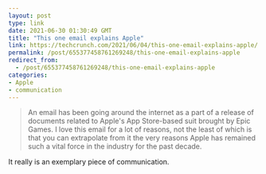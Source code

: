```yaml
---
layout: post
type: link
date: 2021-06-30 01:30:49 GMT
title: "This one email explains Apple"
link: https://techcrunch.com/2021/06/04/this-one-email-explains-apple/
permalink: /post/655377458761269248/this-one-email-explains-apple
redirect_from: 
  - /post/655377458761269248/this-one-email-explains-apple
categories:
- Apple
- communication
---
```

<blockquote>An email has been going around the internet as a part of a release of documents related to Apple's App Store-based suit brought by Epic Games. I love this email for a lot of reasons, not the least of which is that you can extrapolate from it the very reasons Apple has remained such a vital force in the industry for the past decade.</blockquote>
<p>It really is an exemplary piece of communication.</p>


